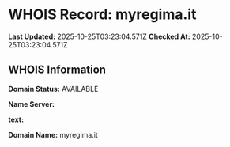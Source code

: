 # WHOIS Record: myregima.it

**Last Updated:** 2025-10-25T03:23:04.571Z
**Checked At:** 2025-10-25T03:23:04.571Z

## WHOIS Information

**Domain Status:** AVAILABLE

**Name Server:** 

**text:** 

**Domain Name:** myregima.it

